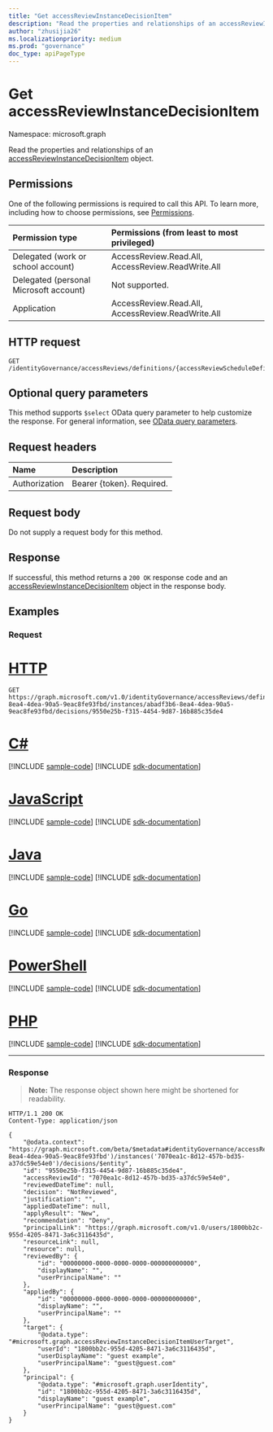 ```yaml
---
title: "Get accessReviewInstanceDecisionItem"
description: "Read the properties and relationships of an accessReviewInstanceDecisionItem object."
author: "zhusijia26"
ms.localizationpriority: medium
ms.prod: "governance"
doc_type: apiPageType
---
```


# Get accessReviewInstanceDecisionItem
Namespace: microsoft.graph

Read the properties and relationships of an [accessReviewInstanceDecisionItem](../resources/accessreviewinstancedecisionitem.md) object.

## Permissions
One of the following permissions is required to call this API. To learn more, including how to choose permissions, see [Permissions](/graph/permissions-reference).

|Permission type|Permissions (from least to most privileged)|
|:---|:---|
|Delegated (work or school account)|AccessReview.Read.All, AccessReview.ReadWrite.All|
|Delegated (personal Microsoft account)|Not supported.|
|Application|AccessReview.Read.All, AccessReview.ReadWrite.All|

## HTTP request

<!-- {
  "blockType": "ignored"
}
-->
``` http
GET /identityGovernance/accessReviews/definitions/{accessReviewScheduleDefinitionId}/instances/{accessReviewInstanceId}/decisions/{accessReviewInstanceDecisionItemId}
```

## Optional query parameters
This method supports `$select` OData query parameter to help customize the response. For general information, see [OData query parameters](/graph/query-parameters).

## Request headers
|Name|Description|
|:---|:---|
|Authorization|Bearer {token}. Required.|

## Request body
Do not supply a request body for this method.

## Response

If successful, this method returns a `200 OK` response code and an [accessReviewInstanceDecisionItem](../resources/accessreviewinstancedecisionitem.md) object in the response body.

## Examples

### Request

# [HTTP](#tab/http)
<!-- {
  "blockType": "request",
  "name": "get_accessreviewinstancedecisionitem"
}
-->
``` http
GET https://graph.microsoft.com/v1.0/identityGovernance/accessReviews/definitions/abadf3b6-8ea4-4dea-90a5-9eac8fe93fbd/instances/abadf3b6-8ea4-4dea-90a5-9eac8fe93fbd/decisions/9550e25b-f315-4454-9d87-16b885c35de4
```

# [C#](#tab/csharp)
[!INCLUDE [sample-code](../includes/snippets/csharp/get-accessreviewinstancedecisionitem-csharp-snippets.md)]
[!INCLUDE [sdk-documentation](../includes/snippets/snippets-sdk-documentation-link.md)]

# [JavaScript](#tab/javascript)
[!INCLUDE [sample-code](../includes/snippets/javascript/get-accessreviewinstancedecisionitem-javascript-snippets.md)]
[!INCLUDE [sdk-documentation](../includes/snippets/snippets-sdk-documentation-link.md)]

# [Java](#tab/java)
[!INCLUDE [sample-code](../includes/snippets/java/get-accessreviewinstancedecisionitem-java-snippets.md)]
[!INCLUDE [sdk-documentation](../includes/snippets/snippets-sdk-documentation-link.md)]

# [Go](#tab/go)
[!INCLUDE [sample-code](../includes/snippets/go/get-accessreviewinstancedecisionitem-go-snippets.md)]
[!INCLUDE [sdk-documentation](../includes/snippets/snippets-sdk-documentation-link.md)]

# [PowerShell](#tab/powershell)
[!INCLUDE [sample-code](../includes/snippets/powershell/get-accessreviewinstancedecisionitem-powershell-snippets.md)]
[!INCLUDE [sdk-documentation](../includes/snippets/snippets-sdk-documentation-link.md)]

# [PHP](#tab/php)
[!INCLUDE [sample-code](../includes/snippets/php/get-accessreviewinstancedecisionitem-php-snippets.md)]
[!INCLUDE [sdk-documentation](../includes/snippets/snippets-sdk-documentation-link.md)]

---



### Response
>**Note:** The response object shown here might be shortened for readability.
<!-- {
  "blockType": "response",
  "truncated": true,
  "@odata.type": "microsoft.graph.accessReviewInstanceDecisionItem"
}
-->
``` http
HTTP/1.1 200 OK
Content-Type: application/json

{
    "@odata.context": "https://graph.microsoft.com/beta/$metadata#identityGovernance/accessReviews/definitions('abadf3b6-8ea4-4dea-90a5-9eac8fe93fbd')/instances('7070ea1c-8d12-457b-bd35-a37dc59e54e0')/decisions/$entity",
    "id": "9550e25b-f315-4454-9d87-16b885c35de4",
    "accessReviewId": "7070ea1c-8d12-457b-bd35-a37dc59e54e0",
    "reviewedDateTime": null,
    "decision": "NotReviewed",
    "justification": "",
    "appliedDateTime": null,
    "applyResult": "New",
    "recommendation": "Deny",
    "principalLink": "https://graph.microsoft.com/v1.0/users/1800bb2c-955d-4205-8471-3a6c3116435d",
    "resourceLink": null,
    "resource": null,
    "reviewedBy": {
        "id": "00000000-0000-0000-0000-000000000000",
        "displayName": "",
        "userPrincipalName": ""
    },
    "appliedBy": {
        "id": "00000000-0000-0000-0000-000000000000",
        "displayName": "",
        "userPrincipalName": ""
    },
    "target": {
        "@odata.type": "#microsoft.graph.accessReviewInstanceDecisionItemUserTarget",
        "userId": "1800bb2c-955d-4205-8471-3a6c3116435d",
        "userDisplayName": "guest example",
        "userPrincipalName": "guest@guest.com"
    },
    "principal": {
        "@odata.type": "#microsoft.graph.userIdentity",
        "id": "1800bb2c-955d-4205-8471-3a6c3116435d",
        "displayName": "guest example",
        "userPrincipalName": "guest@guest.com"
    }
}
```
